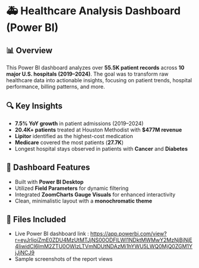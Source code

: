 
# 🚑 Healthcare Analysis Dashboard (Power BI)  

## 📊 Overview
This Power BI dashboard analyzes over **55.5K patient records** across **10 major U.S. hospitals (2019–2024)**. The goal was to transform raw healthcare data into actionable insights, focusing on patient trends, hospital performance, billing patterns, and more.

## 🔍 Key Insights
- **7.5% YoY growth** in patient admissions (2019–2024)
- **20.4K+ patients** treated at Houston Methodist with **$477M revenue**
- **Lipitor** identified as the highest-cost medication
- **Medicare** covered the most patients (**27.7K**)
- Longest hospital stays observed in patients with **Cancer** and **Diabetes**

## 🧪 Dashboard Features
- Built with **Power BI Desktop**
- Utilized **Field Parameters** for dynamic filtering
- Integrated **ZoomCharts Gauge Visuals** for enhanced interactivity
- Clean, minimalistic layout with a **monochromatic theme**

## 📁 Files Included
- Live Power BI dashboard link : https://app.powerbi.com/view?r=eyJrIjoiZmE0ZDU4MzUtMTJjNS00ODFlLWI1NDktMWMwY2MzNjBjNjE4IiwidCI6ImM2ZTU0OWIzLTVmNDUtNDAzMi1hYWU5LWQ0MjQ0ZGM1YjJjNCJ9
- Sample screenshots of the report views



